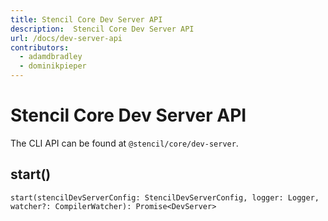 ```yaml
---
title: Stencil Core Dev Server API
description:  Stencil Core Dev Server API
url: /docs/dev-server-api
contributors:
  - adamdbradley
  - dominikpieper
---
```


# Stencil Core Dev Server API

The CLI API can be found at `@stencil/core/dev-server`.

## start()

```tsx
start(stencilDevServerConfig: StencilDevServerConfig, logger: Logger, watcher?: CompilerWatcher): Promise<DevServer>
```
